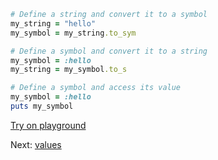 ```rb
# Define a string and convert it to a symbol
my_string = "hello"
my_symbol = my_string.to_sym

# Define a symbol and convert it to a string
my_symbol = :hello
my_string = my_symbol.to_s

# Define a symbol and access its value
my_symbol = :hello
puts my_symbol
```

[Try on playground](https://onecompiler.com/ruby/3yh7dhbz9)

Next: [values](/2022/11/12/structs.html)
